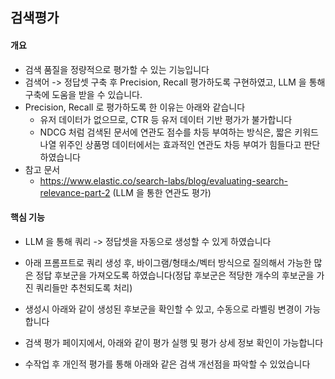 ## 검색평가

#### 개요
- 검색 품질을 정량적으로 평가할 수 있는 기능입니다
- 검색어 -> 정답셋 구축 후 Precision, Recall 평가하도록 구현하였고, LLM 을 통해 구축에 도움을 받을 수 있습니다.
- Precision, Recall 로 평가하도록 한 이유는 아래와 같습니다
  - 유저 데이터가 없으므로, CTR 등 유저 데이터 기반 평가가 불가합니다
  - NDCG 처럼 검색된 문서에 연관도 점수를 차등 부여하는 방식은, 짧은 키워드 나열 위주인 상품명 데이터에서는 효과적인 연관도 차등 부여가 힘들다고 판단하였습니다
- 참고 문서
  - https://www.elastic.co/search-labs/blog/evaluating-search-relevance-part-2 (LLM 을 통한 연관도 평가)

#### 핵심 기능
- LLM 을 통해 쿼리 -> 정답셋을 자동으로 생성할 수 있게 하였습니다
- 아래 프롬프트로 쿼리 생성 후, 바이그램/형태소/벡터 방식으로 질의해서 가능한 많은 정답 후보군을 가져오도록 하였습니다(정답 후보군은 적당한 개수의 후보군을 가진 쿼리들만 추천되도록 처리)
  
- 생성시 아래와 같이 생성된 후보군을 확인할 수 있고, 수동으로 라벨링 변경이 가능합니다
  
- 검색 평가 페이지에서, 아래와 같이 평가 실행 및 평가 상세 정보 확인이 가능합니다

- 수작업 후 개인적 평가를 통해 아래와 같은 검색 개선점을 파악할 수 있었습니다
